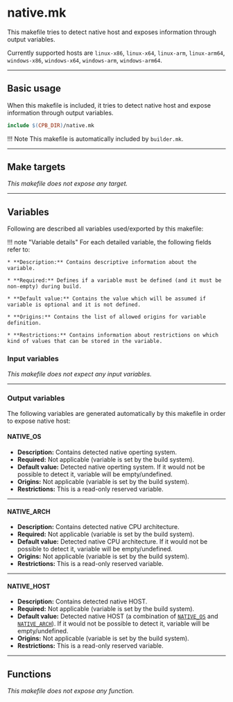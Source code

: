 # native.mk

This makefile tries to detect native host and exposes information through output variables.

Currently supported hosts are `linux-x86`, `linux-x64`, `linux-arm`, `linux-arm64`, `windows-x86`, `windows-x64`, `windows-arm`, `windows-arm64`.

--------------------------------------------------------------------------------

## Basic usage

When this makefile is included, it tries to detect native host and expose information through output variables.

```Makefile
include $(CPB_DIR)/native.mk
```

!!! Note
    This makefile is automatically included by `builder.mk`.

--------------------------------------------------------------------------------

## Make targets

_This makefile does not expose any target._

--------------------------------------------------------------------------------

## Variables

Following are described all variables used/exported by this makefile:

!!! note "Variable details"
    For each detailed variable, the following fields refer to:

    * **Description:** Contains descriptive information about the variable.

    * **Required:** Defines if a variable must be defined (and it must be non-empty) during build.

    * **Default value:** Contains the value which will be assumed if variable is optional and it is not defined.

    * **Origins:** Contains the list of allowed origins for variable definition.

    * **Restrictions:** Contains information about restrictions on which kind of values that can be stored in the variable.

### Input variables

_This makefile does not expect any input variables._

--------------------------------------------------------------------------------

### Output variables

The following variables are generated automatically by this makefile in order to expose native host:

#### NATIVE_OS

* **Description:** Contains detected native operting system.
* **Required:**  Not applicable (variable is set by the build system).
* **Default value:** Detected native operting system. If it would not be possible to detect it, variable will be empty/undefined.
* **Origins:**  Not applicable (variable is set by the build system).
* **Restrictions:** This is a read-only reserved variable.

--------------------------------------------------------------------------------

#### NATIVE_ARCH

* **Description:** Contains detected native CPU architecture.
* **Required:** Not applicable (variable is set by the build system).
* **Default value:** Detected native CPU architecture. If it would not be possible to detect it, variable will be empty/undefined.
* **Origins:** Not applicable (variable is set by the build system).
* **Restrictions:** This is a read-only reserved variable.

--------------------------------------------------------------------------------

#### NATIVE_HOST

* **Description:** Contains detected native HOST.
* **Required:** Not applicable (variable is set by the build system).
* **Default value:** Detected native HOST (a combination of [`NATIVE_OS`](#native_os) and [`NATIVE_ARCH`](#native_arch)). If it would not be possible to detect it, variable will be empty/undefined.
* **Origins:** Not applicable (variable is set by the build system).
* **Restrictions:** This is a read-only reserved variable.

--------------------------------------------------------------------------------

## Functions

_This makefile does not expose any function._
